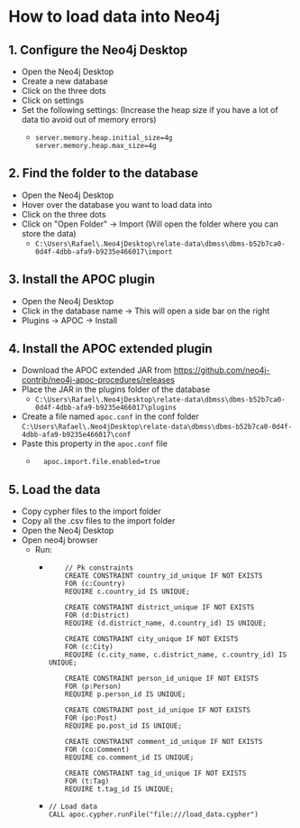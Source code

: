 # How to load data into Neo4j

## 1. Configure the Neo4j Desktop
- Open the Neo4j Desktop
- Create a new database
- Click on the three dots
- Click on settings
- Set the following settings: (Increase the heap size if you have a lot of data tio avoid out of memory errors)
  - ```properties
    server.memory.heap.initial_size=4g
    server.memory.heap.max_size=4g
    ```

## 2. Find the folder to the database
- Open the Neo4j Desktop
- Hover over the database you want to load data into
- Click on the three dots
- Click on "Open Folder" -> Import (Will open the folder where you can store the data)
  - `C:\Users\Rafael\.Neo4jDesktop\relate-data\dbmss\dbms-b52b7ca0-0d4f-4dbb-afa9-b9235e466017\import`


## 3. Install the APOC plugin
- Open the Neo4j Desktop
- Click in the database name -> This will open a side bar on the right
- Plugins -> APOC -> Install


## 4. Install the APOC extended plugin
- Download the APOC extended JAR from https://github.com/neo4j-contrib/neo4j-apoc-procedures/releases
- Place the JAR in the plugins folder of the database 
  - `C:\Users\Rafael\.Neo4jDesktop\relate-data\dbmss\dbms-b52b7ca0-0d4f-4dbb-afa9-b9235e466017\plugins`
-  Create a file named `apoc.conf` in the conf folder `C:\Users\Rafael\.Neo4jDesktop\relate-data\dbmss\dbms-b52b7ca0-0d4f-4dbb-afa9-b9235e466017\conf`
- Paste this property in the `apoc.conf` file
  - ```properties
      apoc.import.file.enabled=true
      ```
  
## 5. Load the data
- Copy cypher files to the import folder
- Copy all the .csv files to the import folder
- Open the Neo4j Desktop
- Open neo4j browser
  - Run:
    - ```cypher
          // Pk constraints
          CREATE CONSTRAINT country_id_unique IF NOT EXISTS
          FOR (c:Country)
          REQUIRE c.country_id IS UNIQUE;
  
          CREATE CONSTRAINT district_unique IF NOT EXISTS
          FOR (d:District)
          REQUIRE (d.district_name, d.country_id) IS UNIQUE;
  
          CREATE CONSTRAINT city_unique IF NOT EXISTS
          FOR (c:City)
          REQUIRE (c.city_name, c.district_name, c.country_id) IS UNIQUE;
  
          CREATE CONSTRAINT person_id_unique IF NOT EXISTS
          FOR (p:Person)
          REQUIRE p.person_id IS UNIQUE;
      
          CREATE CONSTRAINT post_id_unique IF NOT EXISTS
          FOR (po:Post)
          REQUIRE po.post_id IS UNIQUE;
      
          CREATE CONSTRAINT comment_id_unique IF NOT EXISTS
          FOR (co:Comment)
          REQUIRE co.comment_id IS UNIQUE;
      
          CREATE CONSTRAINT tag_id_unique IF NOT EXISTS
          FOR (t:Tag)
          REQUIRE t.tag_id IS UNIQUE;
        ```

    - ```cypher
      // Load data
      CALL apoc.cypher.runFile("file:///load_data.cypher")
      ```
